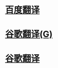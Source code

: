 <a href="https://fanyi.baidu.com/"><h1>百度翻译</h1></a>
<a href="https://translate.google.com"><h1>谷歌翻译(G)</h1></a>
<a href="https://translate.google.cn"><h1>谷歌翻译</h1></a>
